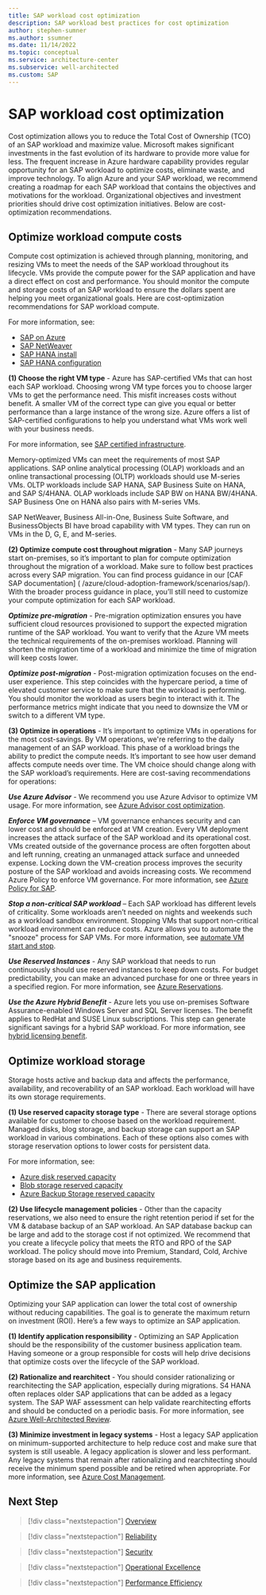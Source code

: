 ```yaml
---
title: SAP workload cost optimization
description: SAP workload best practices for cost optimization 
author: stephen-sumner
ms.author: ssumner
ms.date: 11/14/2022
ms.topic: conceptual
ms.service: architecture-center
ms.subservice: well-architected
ms.custom: SAP
---
```

# SAP workload cost optimization

Cost optimization allows you to reduce the Total Cost of Ownership (TCO) of an SAP workload and maximize value. Microsoft makes significant investments in the fast evolution of its hardware to provide more value for less. The frequent increase in Azure hardware capability provides regular opportunity for an SAP workload to optimize costs, eliminate waste, and improve technology. To align Azure and your SAP workload, we recommend creating a roadmap for each SAP workload that contains the objectives and motivations for the workload. Organizational objectives and investment priorities should drive cost optimization initiatives. Below are cost-optimization recommendations.

## Optimize workload compute costs

 Compute cost optimization is achieved through planning, monitoring, and resizing VMs to meet the needs of the SAP workload throughout its lifecycle. VMs provide the compute power for the SAP application and have a direct effect on cost and performance. You should monitor the compute and storage costs of an SAP workload to ensure the dollars spent are helping you meet organizational goals. Here are cost-optimization recommendations for SAP workload compute.

For more information, see:

- [SAP on Azure](https://azure.microsoft.com/solutions/sap/#overview)
- [SAP NetWeaver](/azure/virtual-machines/workloads/sap/planning-guide)
- [SAP HANA install](/azure/virtual-machines/workloads/sap/hana-get-started)
- [SAP HANA configuration](/azure/virtual-machines/workloads/sap/hana-vm-operations)

**(1) Choose the right VM type** - Azure has SAP-certified VMs that can host each SAP workload. Choosing wrong VM type forces you to choose larger VMs to get the performance need. This misfit increases costs without benefit. A smaller VM of the correct type can give you equal or better performance than a large instance of the wrong size. Azure offers a list of SAP-certified configurations to help you understand what VMs work well with your business needs.

For more information, see [SAP certified infrastructure](https://azure.microsoft.com/solutions/sap/azure-solutions/#certified-infrastructure).

Memory-optimized VMs can meet the requirements of most SAP applications. SAP online analytical processing (OLAP) workloads and an online transactional processing (OLTP) workloads should use M-series VMs. OLTP workloads include SAP HANA, SAP Business Suite on HANA, and SAP S/4HANA. OLAP workloads include SAP BW on HANA BW/4HANA. SAP Business One on HANA also pairs with M-series VMs.

SAP NetWeaver, Business All-in-One, Business Suite Software, and BusinessObjects BI have broad capability with VM types. They can run on VMs in the D, G, E, and M-series.

**(2) Optimize compute cost throughout migration** - Many SAP journeys start on-premises, so it’s important to plan for compute optimization throughout the migration of a workload. Make sure to follow best practices across every SAP migration. You can find process guidance in our [CAF SAP documentation] ( /azure/cloud-adoption-framework/scenarios/sap/). With the broader process guidance in place, you’ll still need to customize your compute optimization for each SAP workload.

***Optimize pre-migration*** - Pre-migration optimization ensures you have sufficient cloud resources provisioned to support the expected migration runtime of the SAP workload. You want to verify that the Azure VM meets the technical requirements of the on-premises workload. Planning will shorten the migration time of a workload and minimize the time of migration will keep costs lower.

***Optimize post-migration*** - Post-migration optimization focuses on the end-user experience. This step coincides with the hypercare period, a time of elevated customer service to make sure that the workload is performing. You should monitor the workload as users begin to interact with it. The performance metrics might indicate that you need to downsize the VM or switch to a different VM type.

**(3) Optimize in operations** - It’s important to optimize VMs in operations for the most cost-savings. By VM operations, we're referring to the daily management of an SAP workload. This phase of a workload brings the ability to predict the compute needs. It’s important to see how user demand affects compute needs over time. The VM choice should change along with the SAP workload’s requirements. Here are cost-saving recommendations for operations:

***Use Azure Advisor*** - We recommend you use Azure Advisor to optimize VM usage.  For more information, see [Azure Advisor cost optimization](/azure/advisor/advisor-cost-recommendations).

***Enforce VM governance*** – VM governance enhances security and can lower cost and should be enforced at VM creation. Every VM deployment increases the attack surface of the SAP workload and its operational cost. VMs created outside of the governance process are often forgotten about and left running, creating an unmanaged attack surface and unneeded expense. Locking down the VM-creation process improves the security posture of the SAP workload and avoids increasing costs. We recommend Azure Policy to enforce VM governance. For more information, see [Azure Policy for SAP](/azure/cloud-adoption-framework/scenarios/sap/eslz-security-governance-and-compliance#use-azure-policy).

***Stop a non-critical SAP workload*** – Each SAP workload has different levels of criticality. Some workloads aren’t needed on nights and weekends such as a workload sandbox environment. Stopping VMs that support non-critical workload environment can reduce costs. Azure allows you to automate the "snooze" process for SAP VMs. For more information, see [automate VM start and stop](/azure/automation/automation-solution-vm-management).

***Use Reserved Instances*** - Any SAP workload that needs to run continuously should use reserved instances to keep down costs. For budget predictability, you can make an advanced purchase for one or three years in a specified region. For more information, see [Azure Reservations](/azure/cost-management-billing/reservations/save-compute-costs-reservations).

***Use the Azure Hybrid Benefit*** - Azure lets you use on-premises Software Assurance-enabled Windows Server and SQL Server licenses. The benefit applies to RedHat and SUSE Linux subscriptions. This step can generate significant savings for a hybrid SAP workload. For more information, see [hybrid licensing benefit](https://azure.microsoft.com/pricing/hybrid-benefit/#calculator).

## Optimize workload storage

Storage hosts active and backup data and affects the performance, availability, and recoverability of an SAP workload. Each workload will have its own storage requirements.

**(1) Use reserved capacity storage type** - There are several storage options available for customer to choose based on the workload requirement. Managed disks, blog storage, and backup storage can support an SAP workload in various combinations. Each of these options also comes with storage reservation options to lower costs for persistent data.

For more information, see:

- [Azure disk reserved capacity](/azure/virtual-machines/disks-reserved-capacity)
- [Blob storage reserved capacity](/azure/storage/blobs/storage-blob-reserved-capacity?toc=%2Fazure%2Fcost-management-billing%2Freservations%2Ftoc.json)
- [Azure Backup Storage reserved capacity](/azure/backup/backup-azure-reserved-pricing-optimize-cost)

**(2) Use lifecycle management policies** - Other than the capacity reservations, we also need to ensure the right retention period if set for the VM & database backup of an SAP workload. An SAP database backup can be large and add to the storage cost if not optimized. We recommend that you create a lifecycle policy that meets the RTO and RPO of the SAP workload. The policy should move into Premium, Standard, Cold, Archive storage based on its age and business requirements.

## Optimize the SAP application

Optimizing your SAP application can lower the total cost of ownership without reducing capabilities. The goal is to generate the maximum return on investment (ROI). Here’s a few ways to optimize an SAP application.

**(1) Identify application responsibility** - Optimizing an SAP Application should be the responsibility of the customer business application team. Having someone or a group responsible for costs will help drive decisions that optimize costs over the lifecycle of the SAP workload.

**(2) Rationalize and rearchitect** - You should consider rationalizing or rearchitecting the SAP application, especially during migrations. S4 HANA often replaces older SAP applications that can be added as a legacy system. The SAP WAF assessment can help validate rearchitecting efforts and should be conducted on a periodic basis. For more information, see [Azure Well-Architected Review](/assessments/).

**(3) Minimize investment in legacy systems** - Host a legacy SAP application on minimum-supported architecture to help reduce cost and make sure that system is still useable. A legacy application is slower and less performant. Any legacy systems that remain after rationalizing and rearchitecting should receive the minimum spend possible and be retired when appropriate. For more information, see [Azure Cost Management](/azure/cost-management-billing/costs/cost-mgt-best-practices).

## Next Step

>[!div class="nextstepaction"]
>[Overview](./overview.md)

>[!div class="nextstepaction"]
>[Reliability](./reliability.md)

>[!div class="nextstepaction"]
>[Security](./security.md)

>[!div class="nextstepaction"]
>[Operational Excellence](./operational-excellence.md)

>[!div class="nextstepaction"]
>[Performance Efficiency](./performance-efficiency.md)
